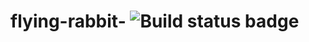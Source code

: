 # flying-rabbit- ![Build status badge](https://github.com/sofiateixeiraa/flying-rabbit-/workflows/MakeCode/badge.svg)





